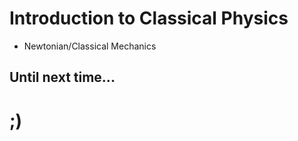 # Introduction to Classical Physics

- Newtonian/Classical Mechanics





## Until next time...

# ;)

